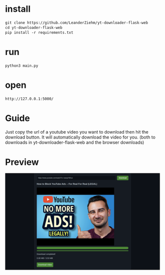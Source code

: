 # install

```
git clone https://github.com/LeanderZiehm/yt-downloader-flask-web
cd yt-downloader-flask-web
pip install -r requirements.txt
```

# run

```
python3 main.py
```

# open

```
http://127.0.0.1:5000/
```

# Guide

Just copy the url of a youtube video you want to download then hit the download button. It will automatically download the video for you. (both to downloads in yt-downloader-flask-web and the browser downloads)

# Preview

![preview](docs/preview.png)

